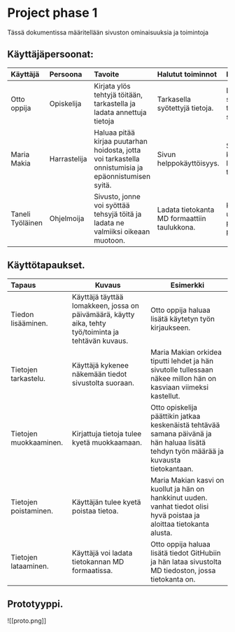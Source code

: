 # Project phase 1

Tässä dokumentissa määritellään sivuston ominaisuuksia ja toimintoja 

## Käyttäjäpersoonat:

| Käyttäjä         | Persoona     | Tavoite                                                                                              | Halutut toiminnot                            | Käyttäytyminen                                                 |
| :--------------- | :----------- | :--------------------------------------------------------------------------------------------------- | :------------------------------------------- | -------------------------------------------------------------- |
| Otto oppija      | Opiskelija   | Kirjata ylös tehtyjä töitään, tarkastella ja ladata annettuja tietoja                                | Tarkasella syötettyjä tietoja.               | Lisää säännöllisesti tietoa ja muuttaa sitä usein              |
| Maria Makia      | Harrastelija | Haluaa pitää kirjaa puutarhan hoidosta, jotta voi tarkastella onnistumisia ja epäonnistumisen syitä. | Sivun helppokäyttöisyys.                     | Satunnainen käyttäjä, joka listää paljon tietoa kerralla.      |
| Taneli Työläinen | Ohjelmoija   | Sivusto, jonne voi syöttää tehsyjä töitä ja ladata ne valmiiksi oikeaan muotoon.                     | Ladata tietokanta MD formaattiin taulukkona. | Käyttää sivustoa usein ja lisää paljon tietoa pienissä erissä. |

## Käyttötapaukset.

| Tapaus                 | Kuvaus                                                                                               | Esimerkki                                                                                                                              |
| :--------------------- | ---------------------------------------------------------------------------------------------------- | -------------------------------------------------------------------------------------------------------------------------------------- |
| Tiedon lisääminen.     | Käyttäjä täyttää lomakkeen, jossa on päivämäärä, käytty aika, tehty työ/toiminta ja tehtävän kuvaus. | Otto oppija haluaa lisätä käytetyn työn kirjaukseen.                                                                                   |
| Tietojen tarkastelu.   | Käyttäjä kykenee näkemään tiedot sivustolta suoraan.                                                 | Maria Makian orkidea tiputti lehdet ja hän sivutolle tullessaan näkee millon hän on kasviaan viimeksi kastellut.                       |
| Tietojen muokkaaminen. | Kirjattuja tietoja tulee kyetä muokkaamaan.                                                          | Otto opiskelija päättikin jatkaa keskenäistä tehtävää samana päivänä ja hän haluaa lisätä tehdyn työn määrää ja kuvausta tietokantaan. |
| Tietojen poistaminen.  | Käyttäjän tulee kyetä poistaa tietoa.                                                                | Maria Makian kasvi on kuollut ja hän on hankkinut uuden. vanhat tiedot olisi hyvä poistaa ja aloittaa tietokanta alusta.               |
| Tietojen lataaminen.   | Käyttäjä voi ladata tietokannan MD formaatissa.                                                      | Otto oppija haluaa lisätä tiedot GitHubiin ja hän lataa sivustolta MD tiedoston, jossa tietokanta on.                                  |

## Prototyyppi. 

![[proto.png]]
